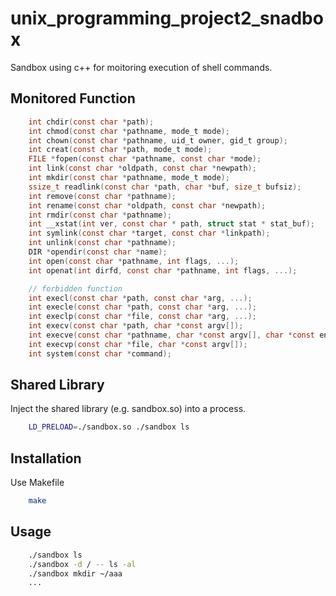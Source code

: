 # unix_programming_project2_snadbox

Sandbox using c++ for moitoring execution of shell commands.

## Monitored Function

```c
    int chdir(const char *path);
    int chmod(const char *pathname, mode_t mode);
    int chown(const char *pathname, uid_t owner, gid_t group);
    int creat(const char *path, mode_t mode);
    FILE *fopen(const char *pathname, const char *mode);
    int link(const char *oldpath, const char *newpath);
    int mkdir(const char *pathname, mode_t mode);
    ssize_t readlink(const char *path, char *buf, size_t bufsiz);
    int remove(const char *pathname);
    int rename(const char *oldpath, const char *newpath);
    int rmdir(const char *pathname);
    int __xstat(int ver, const char * path, struct stat * stat_buf);
    int symlink(const char *target, const char *linkpath);
    int unlink(const char *pathname);
    DIR *opendir(const char *name);
    int open(const char *pathname, int flags, ...);
    int openat(int dirfd, const char *pathname, int flags, ...);

    // forbidden function
    int execl(const char *path, const char *arg, ...);
    int execle(const char *path, const char *arg, ...);
    int execlp(const char *file, const char *arg, ...);
    int execv(const char *path, char *const argv[]);
    int execve(const char *pathname, char *const argv[], char *const envp[]);
    int execvp(const char *file, char *const argv[]);
    int system(const char *command);
```

## Shared Library

Inject the shared library (e.g. sandbox.so) into a process.

```bash
    LD_PRELOAD=./sandbox.so ./sandbox ls
```

## Installation

Use Makefile

```bash
    make
```

## Usage

```bash
    ./sandbox ls
    ./sandbox -d / -- ls -al
    ./sandbox mkdir ~/aaa
    ...
```
